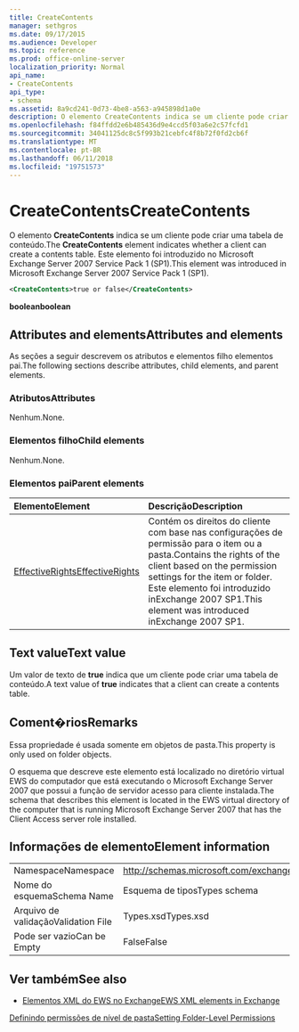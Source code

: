 ```yaml
---
title: CreateContents
manager: sethgros
ms.date: 09/17/2015
ms.audience: Developer
ms.topic: reference
ms.prod: office-online-server
localization_priority: Normal
api_name:
- CreateContents
api_type:
- schema
ms.assetid: 8a9cd241-0d73-4be8-a563-a945898d1a0e
description: O elemento CreateContents indica se um cliente pode criar uma tabela de conteúdo. Este elemento foi introduzido no Microsoft Exchange Server 2007 Service Pack 1 (SP1).
ms.openlocfilehash: f84ffdd2e6b485436d9e4ccd5f03a6e2c57fcfd1
ms.sourcegitcommit: 34041125dc8c5f993b21cebfc4f8b72f0fd2cb6f
ms.translationtype: MT
ms.contentlocale: pt-BR
ms.lasthandoff: 06/11/2018
ms.locfileid: "19751573"
---
```

# <a name="createcontents"></a><span data-ttu-id="96af3-104">CreateContents</span><span class="sxs-lookup"><span data-stu-id="96af3-104">CreateContents</span></span>

<span data-ttu-id="96af3-105">O elemento **CreateContents** indica se um cliente pode criar uma tabela de conteúdo.</span><span class="sxs-lookup"><span data-stu-id="96af3-105">The **CreateContents** element indicates whether a client can create a contents table.</span></span> <span data-ttu-id="96af3-106">Este elemento foi introduzido no Microsoft Exchange Server 2007 Service Pack 1 (SP1).</span><span class="sxs-lookup"><span data-stu-id="96af3-106">This element was introduced in Microsoft Exchange Server 2007 Service Pack 1 (SP1).</span></span> 
  
```xml
<CreateContents>true or false</CreateContents>
```

 <span data-ttu-id="96af3-107">**boolean**</span><span class="sxs-lookup"><span data-stu-id="96af3-107">**boolean**</span></span>
## <a name="attributes-and-elements"></a><span data-ttu-id="96af3-108">Attributes and elements</span><span class="sxs-lookup"><span data-stu-id="96af3-108">Attributes and elements</span></span>

<span data-ttu-id="96af3-109">As seções a seguir descrevem os atributos e elementos filho elementos pai.</span><span class="sxs-lookup"><span data-stu-id="96af3-109">The following sections describe attributes, child elements, and parent elements.</span></span>
  
### <a name="attributes"></a><span data-ttu-id="96af3-110">Atributos</span><span class="sxs-lookup"><span data-stu-id="96af3-110">Attributes</span></span>

<span data-ttu-id="96af3-111">Nenhum.</span><span class="sxs-lookup"><span data-stu-id="96af3-111">None.</span></span>
  
### <a name="child-elements"></a><span data-ttu-id="96af3-112">Elementos filho</span><span class="sxs-lookup"><span data-stu-id="96af3-112">Child elements</span></span>

<span data-ttu-id="96af3-113">Nenhum.</span><span class="sxs-lookup"><span data-stu-id="96af3-113">None.</span></span>
  
### <a name="parent-elements"></a><span data-ttu-id="96af3-114">Elementos pai</span><span class="sxs-lookup"><span data-stu-id="96af3-114">Parent elements</span></span>

|<span data-ttu-id="96af3-115">**Elemento**</span><span class="sxs-lookup"><span data-stu-id="96af3-115">**Element**</span></span>|<span data-ttu-id="96af3-116">**Descrição**</span><span class="sxs-lookup"><span data-stu-id="96af3-116">**Description**</span></span>|
|:-----|:-----|
|[<span data-ttu-id="96af3-117">EffectiveRights</span><span class="sxs-lookup"><span data-stu-id="96af3-117">EffectiveRights</span></span>](effectiverights.md) <br/> |<span data-ttu-id="96af3-118">Contém os direitos do cliente com base nas configurações de permissão para o item ou a pasta.</span><span class="sxs-lookup"><span data-stu-id="96af3-118">Contains the rights of the client based on the permission settings for the item or folder.</span></span> <span data-ttu-id="96af3-119">Este elemento foi introduzido inExchange 2007 SP1.</span><span class="sxs-lookup"><span data-stu-id="96af3-119">This element was introduced inExchange 2007 SP1.</span></span>  <br/> |
   
## <a name="text-value"></a><span data-ttu-id="96af3-120">Text value</span><span class="sxs-lookup"><span data-stu-id="96af3-120">Text value</span></span>

<span data-ttu-id="96af3-121">Um valor de texto de **true** indica que um cliente pode criar uma tabela de conteúdo.</span><span class="sxs-lookup"><span data-stu-id="96af3-121">A text value of **true** indicates that a client can create a contents table.</span></span> 
  
## <a name="remarks"></a><span data-ttu-id="96af3-122">Coment�rios</span><span class="sxs-lookup"><span data-stu-id="96af3-122">Remarks</span></span>

<span data-ttu-id="96af3-123">Essa propriedade é usada somente em objetos de pasta.</span><span class="sxs-lookup"><span data-stu-id="96af3-123">This property is only used on folder objects.</span></span>
  
<span data-ttu-id="96af3-124">O esquema que descreve este elemento está localizado no diretório virtual EWS do computador que está executando o Microsoft Exchange Server 2007 que possui a função de servidor acesso para cliente instalada.</span><span class="sxs-lookup"><span data-stu-id="96af3-124">The schema that describes this element is located in the EWS virtual directory of the computer that is running Microsoft Exchange Server 2007 that has the Client Access server role installed.</span></span>
  
## <a name="element-information"></a><span data-ttu-id="96af3-125">Informações de elemento</span><span class="sxs-lookup"><span data-stu-id="96af3-125">Element information</span></span>

|||
|:-----|:-----|
|<span data-ttu-id="96af3-126">Namespace</span><span class="sxs-lookup"><span data-stu-id="96af3-126">Namespace</span></span>  <br/> |http://schemas.microsoft.com/exchange/services/2006/types  <br/> |
|<span data-ttu-id="96af3-127">Nome do esquema</span><span class="sxs-lookup"><span data-stu-id="96af3-127">Schema Name</span></span>  <br/> |<span data-ttu-id="96af3-128">Esquema de tipos</span><span class="sxs-lookup"><span data-stu-id="96af3-128">Types schema</span></span>  <br/> |
|<span data-ttu-id="96af3-129">Arquivo de validação</span><span class="sxs-lookup"><span data-stu-id="96af3-129">Validation File</span></span>  <br/> |<span data-ttu-id="96af3-130">Types.xsd</span><span class="sxs-lookup"><span data-stu-id="96af3-130">Types.xsd</span></span>  <br/> |
|<span data-ttu-id="96af3-131">Pode ser vazio</span><span class="sxs-lookup"><span data-stu-id="96af3-131">Can be Empty</span></span>  <br/> |<span data-ttu-id="96af3-132">False</span><span class="sxs-lookup"><span data-stu-id="96af3-132">False</span></span>  <br/> |
   
## <a name="see-also"></a><span data-ttu-id="96af3-133">Ver também</span><span class="sxs-lookup"><span data-stu-id="96af3-133">See also</span></span>



- [<span data-ttu-id="96af3-134">Elementos XML do EWS no Exchange</span><span class="sxs-lookup"><span data-stu-id="96af3-134">EWS XML elements in Exchange</span></span>](ews-xml-elements-in-exchange.md)


[<span data-ttu-id="96af3-135">Definindo permissões de nível de pasta</span><span class="sxs-lookup"><span data-stu-id="96af3-135">Setting Folder-Level Permissions</span></span>](http://msdn.microsoft.com/library/c7530e86-5112-401c-b10a-9c054ae59f07%28Office.15%29.aspx)


